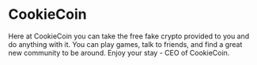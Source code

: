 # CookieCoin
Here at CookieCoin you can take the free fake crypto provided to you and do anything with it. You can play games, talk to friends, and find a great new community to be around. Enjoy your stay - CEO of CookieCoin.
